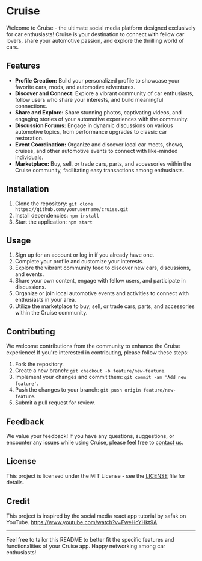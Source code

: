 # Cruise

Welcome to Cruise - the ultimate social media platform designed exclusively for car enthusiasts! Cruise is your destination to connect with fellow car lovers, share your automotive passion, and explore the thrilling world of cars.

## Features

- **Profile Creation:** Build your personalized profile to showcase your favorite cars, mods, and automotive adventures.
- **Discover and Connect:** Explore a vibrant community of car enthusiasts, follow users who share your interests, and build meaningful connections.
- **Share and Explore:** Share stunning photos, captivating videos, and engaging stories of your automotive experiences with the community.
- **Discussion Forums:** Engage in dynamic discussions on various automotive topics, from performance upgrades to classic car restoration.
- **Event Coordination:** Organize and discover local car meets, shows, cruises, and other automotive events to connect with like-minded individuals.
- **Marketplace:** Buy, sell, or trade cars, parts, and accessories within the Cruise community, facilitating easy transactions among enthusiasts.

## Installation

1. Clone the repository: `git clone https://github.com/yourusername/cruise.git`
2. Install dependencies: `npm install`
3. Start the application: `npm start`

## Usage

1. Sign up for an account or log in if you already have one.
2. Complete your profile and customize your interests.
3. Explore the vibrant community feed to discover new cars, discussions, and events.
4. Share your own content, engage with fellow users, and participate in discussions.
5. Organize or join local automotive events and activities to connect with enthusiasts in your area.
6. Utilize the marketplace to buy, sell, or trade cars, parts, and accessories within the Cruise community.

## Contributing

We welcome contributions from the community to enhance the Cruise experience! If you're interested in contributing, please follow these steps:

1. Fork the repository.
2. Create a new branch: `git checkout -b feature/new-feature`.
3. Implement your changes and commit them: `git commit -am 'Add new feature'`.
4. Push the changes to your branch: `git push origin feature/new-feature`.
5. Submit a pull request for review.

## Feedback

We value your feedback! If you have any questions, suggestions, or encounter any issues while using Cruise, please feel free to [contact us](mailto:feedback@cruiseapp.com).

## License

This project is licensed under the MIT License - see the [LICENSE](LICENSE) file for details.

## Credit

This project is inspired by the social media react app tutorial by safak on YouTube. https://www.youtube.com/watch?v=FweHcYHkt9A

---

Feel free to tailor this README to better fit the specific features and functionalities of your Cruise app. Happy networking among car enthusiasts!
